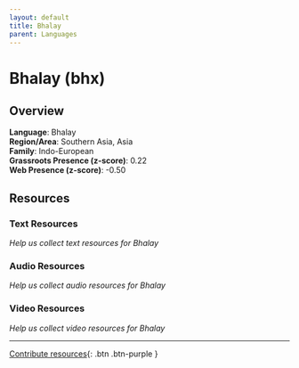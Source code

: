 ```yaml
---
layout: default
title: Bhalay
parent: Languages
---
```


# Bhalay (bhx)

## Overview

**Language**: Bhalay  
**Region/Area**: Southern Asia, Asia  
**Family**: Indo-European  
**Grassroots Presence (z-score)**: 0.22  
**Web Presence (z-score)**: -0.50  

## Resources

### Text Resources
*Help us collect text resources for Bhalay*

### Audio Resources
*Help us collect audio resources for Bhalay*

### Video Resources
*Help us collect video resources for Bhalay*

---

[Contribute resources](https://forms.office.com/e/1SfLJx3u1r){: .btn .btn-purple }
